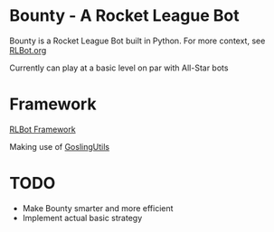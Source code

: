 # Bounty - A Rocket League Bot
Bounty is a Rocket League Bot built in Python.
For more context, see [RLBot.org](<http://www.rlbot.org/>)

Currently can play at a basic level on par with All-Star bots

# Framework
[RLBot Framework](<https://github.com/RLBot/RLBot>)

Making use of [GoslingUtils](<https://github.com/ddthj/GoslingUtils>)

# TODO
* Make Bounty smarter and more efficient 
* Implement actual basic strategy

